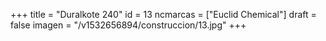 +++
title = "Duralkote 240"
id = 13
ncmarcas = ["Euclid Chemical"]
draft = false
imagen = "/v1532656894/construccion/13.jpg"
+++

<!--more-->